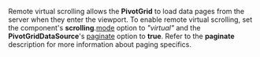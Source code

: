 Remote virtual scrolling allows the **PivotGrid** to load data pages from the server when they enter the viewport. To enable remote virtual scrolling, set the component's **scrolling**.[mode](/Documentation/ApiReference/UI_Widgets/dxPivotGrid/Configuration/scrolling/#mode) option to *"virtual"* and the **PivotGridDataSource**'s [paginate](/Documentation/ApiReference/Data_Layer/PivotGridDataSource/Configuration/#paginate) option to **true**. Refer to the **paginate** description for more information about paging specifics.